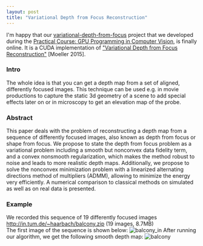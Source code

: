 ```yaml
---
layout: post
title: "Variational Depth from Focus Reconstruction"
---
```


I'm happy that our [variational-depth-from-focus](/variational-depth-from-focus) project that we developed during the [Practical Course: GPU Programming in Computer Vision](http://vision.in.tum.de/teaching/ss2014/gpucourse_ss2014), is finally online. It is a CUDA implementation of ["Variational Depth from Focus Reconstruction"](https://arxiv.org/pdf/1408.0173v2.pdf) [Moeller 2015].

### Intro
The whole idea is that you can get a depth map from a set of aligned, differently focused images. This technique can be used e.g. in movie productions to capture the static 3d geometry of a scene to add special effects later on or in microscopy to get an elevation map of the probe.

### Abstract
This paper deals with the problem of reconstructing a depth map from a sequence of differently focused images, also known as depth from focus or shape from focus. We propose to state the depth from focus problem as a variational problem including a smooth but nonconvex data fidelity term, and a convex nonsmooth regularization, which makes the method robust to noise and leads to more realistic depth maps. Additionally, we propose to solve the nonconvex minimization problem with a linearized alternating directions method of multipliers (ADMM), allowing to minimize the energy very efficiently. A numerical comparison to classical methods on simulated as well as on real data is presented.

### Example
We recorded this sequence of 19 differently focused images http://in.tum.de/~haarbach/balcony.zip (19 images, 8.7MB)  
The first image of the sequence is shown below:
![balcony_in](http://home.in.tum.de/~haarbach/balcony_0002.jpg)
After running our algorithm, we get the following smooth depth map:
![balcony](https://raw.githubusercontent.com/adrelino/variational-depth-from-focus/master/samples/results/balcony.png)




